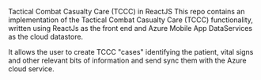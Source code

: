 Tactical Combat Casualty Care (TCCC) in ReactJS
This repo contains an implementation of the Tactical Combat Casualty Care (TCCC) functionality, written
using ReactJs as the front end and Azure Mobile App DataServices as the cloud datastore.

It allows the user to create TCCC "cases" identifying the patient, vital signs and other relevant bits of
information and send sync them with the Azure cloud service.


